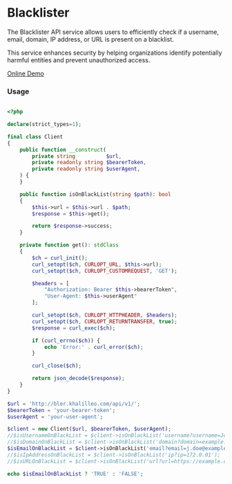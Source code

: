 # Blacklister

The Blacklister API service allows users to efficiently check if a username, email, domain, IP address, or URL is present on a blacklist. 

This service enhances security by helping organizations identify potentially harmful entities and prevent unauthorized access.

[Online Demo](https://k24.ing/BlackLister)


### Usage

```php

<?php

declare(strict_types=1);

final class Client
{
    public function __construct(
        private string          $url,
        private readonly string $bearerToken,
        private readonly string $userAgent,
    ) {
    }

    public function isOnBlackList(string $path): bool
    {
        $this->url = $this->url . $path;
        $response = $this->get();

        return $response->success;
    }

    private function get(): stdClass
    {
        $ch = curl_init();
        curl_setopt($ch, CURLOPT_URL, $this->url);
        curl_setopt($ch, CURLOPT_CUSTOMREQUEST, 'GET');

        $headers = [
            "Authorization: Bearer $this->bearerToken",
            "User-Agent: $this->userAgent"
        ];

        curl_setopt($ch, CURLOPT_HTTPHEADER, $headers);
        curl_setopt($ch, CURLOPT_RETURNTRANSFER, true);
        $response = curl_exec($ch);

        if (curl_errno($ch)) {
            echo 'Error:' . curl_error($ch);
        }

        curl_close($ch);

        return json_decode($response);
    }
}

$url = 'http://bler.khalilleo.com/api/v1/';
$bearerToken = 'your-bearer-token';
$userAgent = 'your-user-agent';

$client = new Client($url, $bearerToken, $userAgent);
//$isUsernameOnBlackList = $client->isOnBlackList('username?username=John_doe');
//$isDomainOnBlackList = $client->isOnBlackList('domain?domain=example.com');
$isEmailOnBlackList = $client->isOnBlackList('email?email=j.doe@example.com');
//$isIpAddressOnBlackList = $client->isOnBlackList('ip?ip=172.0.01');
//$isURLOnBlackList = $client->isOnBlackList('url?url=https://example.com');

echo $isEmailOnBlackList ? 'TRUE' : 'FALSE';
```